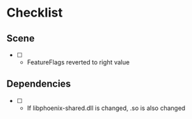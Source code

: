 # Checklist

## Scene
* [ ] - FeatureFlags reverted to right value

## Dependencies
* [ ] - If libphoenix-shared.dll is changed, .so is also changed